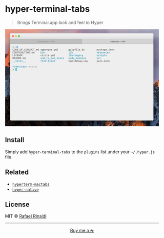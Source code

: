 # hyper-terminal-tabs

> Brings Terminal.app look and feel to Hyper

![](screenshot.jpg?raw=true)

## Install

Simply add `hyper-terminal-tabs` to the `plugins` list under your `~/.hyper.js` file.

## Related

* [`hyperterm-mactabs`](https://github.com/insanityfarm/hyperterm-mactabs)
* [`hyper-native`](https://github.com/leo/hyper-native)


## License

MIT © [Rafael Rinaldi](http://rinaldi.io)

---

<p align="center">
  <a href="https://buymeacoff.ee/rinaldi" title="Buy me a coffee">Buy me a ☕</a>
</p>
